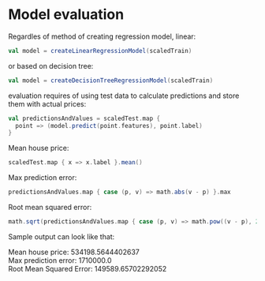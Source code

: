 # Model evaluation

Regardles of method of creating regression model, linear:
```scala
val model = createLinearRegressionModel(scaledTrain)
```
or based on decision tree:
```scala
val model = createDecisionTreeRegressionModel(scaledTrain)
```
evaluation requires of using test data to calculate predictions and store them with actual prices:
```scala
val predictionsAndValues = scaledTest.map {
  point => (model.predict(point.features), point.label)
}
```
Mean house price:
```scala
scaledTest.map { x => x.label }.mean()
```
Max prediction error:
```scala
predictionsAndValues.map { case (p, v) => math.abs(v - p) }.max
```
Root mean squared error:
```scala
math.sqrt(predictionsAndValues.map { case (p, v) => math.pow((v - p), 2) }.mean())
```
Sample output can look like that:
<br>
<div class = "console">
Mean house price: 534198.5644402637
</div>
<div class = "console">
Max prediction error: 1710000.0
</div>
<div class = "console">
Root Mean Squared Error: 149589.65702292052
</div>